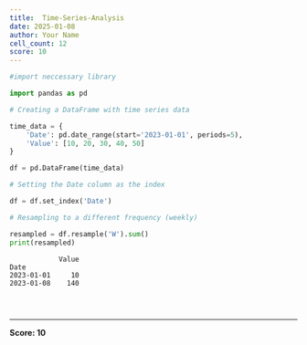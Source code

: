 ```yaml
---
title:  Time-Series-Analysis
date: 2025-01-08
author: Your Name
cell_count: 12
score: 10
---
```


```python
#import neccessary library
```


```python
import pandas as pd
```


```python
# Creating a DataFrame with time series data
```


```python
time_data = {
    'Date': pd.date_range(start='2023-01-01', periods=5),
    'Value': [10, 20, 30, 40, 50]
}
```


```python
df = pd.DataFrame(time_data)
```


```python
# Setting the Date column as the index
```


```python
df = df.set_index('Date')
```


```python
# Resampling to a different frequency (weekly)
```


```python
resampled = df.resample('W').sum()
print(resampled)
```

                Value
    Date             
    2023-01-01     10
    2023-01-08    140



```python

```


```python

```


```python

```


---
**Score: 10**
